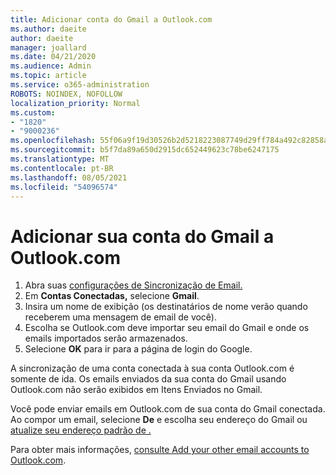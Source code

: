 ```yaml
---
title: Adicionar conta do Gmail a Outlook.com
ms.author: daeite
author: daeite
manager: joallard
ms.date: 04/21/2020
ms.audience: Admin
ms.topic: article
ms.service: o365-administration
ROBOTS: NOINDEX, NOFOLLOW
localization_priority: Normal
ms.custom:
- "1820"
- "9000236"
ms.openlocfilehash: 55f06a9f19d30526b2d5218223087749d29ff784a492c82858aaeacbd6166391
ms.sourcegitcommit: b5f7da89a650d2915dc652449623c78be6247175
ms.translationtype: MT
ms.contentlocale: pt-BR
ms.lasthandoff: 08/05/2021
ms.locfileid: "54096574"
---
```

# <a name="add-your-gmail-account-to-outlookcom"></a>Adicionar sua conta do Gmail a Outlook.com

1. Abra suas [configurações de Sincronização de Email.](https://go.microsoft.com/fwlink/?linkid=875264)
2. Em **Contas Conectadas,** selecione **Gmail**.
3. Insira um nome de exibição (os destinatários de nome verão quando receberem uma mensagem de email de você).
4. Escolha se Outlook.com deve importar seu email do Gmail e onde os emails importados serão armazenados.
5. Selecione **OK** para ir para a página de login do Google.

A sincronização de uma conta conectada à sua conta Outlook.com é somente de ida. Os emails enviados da sua conta do Gmail usando Outlook.com não serão exibidos em Itens Enviados no Gmail.

Você pode enviar emails em Outlook.com de sua conta do Gmail conectada. Ao compor um email, selecione **De** e escolha seu endereço do Gmail ou [atualize seu endereço padrão de .](https://go.microsoft.com/fwlink/?linkid=875264)

Para obter mais informações, [consulte Add your other email accounts to Outlook.com](https://support.office.com/article/c5224df4-5885-4e79-91ba-523aa743f0ba?wt.mc_id=Office_Outlook_com_Alchemy).